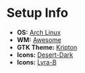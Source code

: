 # Setup Info

- **OS:** [Arch Linux](https://archlinux.org)
- **WM:** [Awesome](https://awesomewm.org)
- **GTK Theme:** [Kripton](https://github.com/EliverLara/Kripton)
- **Icons:** [Desert-Dark](https://www.pling.com/p/1733286)
- **Icons:** [Lyra-B](https://www.pling.com/p/1524406)

